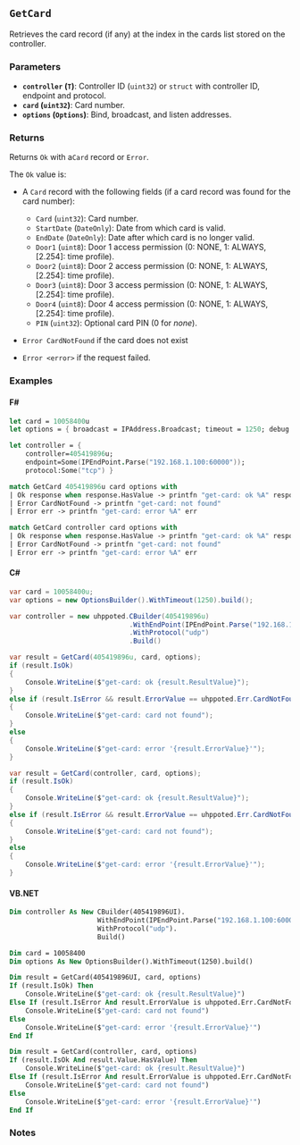 ## `GetCard`

Retrieves the card record (if any) at the index in the cards list stored on the controller.

### Parameters
- **`controller` (`T`)**: Controller ID (`uint32`) or `struct` with controller ID, endpoint and protocol.
- **`card` (`uint32`)**: Card number.
- **`options` (`Options`)**: Bind, broadcast, and listen addresses.

### Returns
Returns `Ok` with a`Card` record  or `Error`. 

The `Ok` value is:
- A `Card` record with the following fields (if a card record was found for the card number):
  - `Card` (`uint32`): Card number.
  - `StartDate` (`DateOnly`): Date from which card is valid.
  - `EndDate` (`DateOnly`): Date after which card is no longer valid.
  - `Door1` (`uint8`): Door 1 access permission (0: NONE, 1: ALWAYS, [2.254]: time profile).
  - `Door2` (`uint8`): Door 2 access permission (0: NONE, 1: ALWAYS, [2.254]: time profile).
  - `Door3` (`uint8`): Door 3 access permission (0: NONE, 1: ALWAYS, [2.254]: time profile).
  - `Door4` (`uint8`): Door 4 access permission (0: NONE, 1: ALWAYS, [2.254]: time profile).
  - `PIN` (`uint32`): Optional card PIN (0 for _none_).

- `Error CardNotFound` if the card does not exist
- `Error <error>` if the request failed.

### Examples

#### F#
```fsharp
let card = 10058400u
let options = { broadcast = IPAddress.Broadcast; timeout = 1250; debug = true }

let controller = { 
    controller=405419896u; 
    endpoint=Some(IPEndPoint.Parse("192.168.1.100:60000")); 
    protocol:Some("tcp") }

match GetCard 405419896u card options with
| Ok response when response.HasValue -> printfn "get-card: ok %A" response.Value
| Error CardNotFound -> printfn "get-card: not found"
| Error err -> printfn "get-card: error %A" err

match GetCard controller card options with
| Ok response when response.HasValue -> printfn "get-card: ok %A" response.Value
| Error CardNotFound -> printfn "get-card: not found"
| Error err -> printfn "get-card: error %A" err
```

#### C#
```csharp
var card = 10058400u;
var options = new OptionsBuilder().WithTimeout(1250).build();

var controller = new uhppoted.CBuilder(405419896u)
                              .WithEndPoint(IPEndPoint.Parse("192.168.1.100:60000"))
                              .WithProtocol("udp")
                              .Build()

var result = GetCard(405419896u, card, options);
if (result.IsOk)
{
    Console.WriteLine($"get-card: ok {result.ResultValue}");
}
else if (result.IsError && result.ErrorValue == uhppoted.Err.CardNotFound)
{
    Console.WriteLine($"get-card: card not found");
}
else
{
    Console.WriteLine($"get-card: error '{result.ErrorValue}'");
}

var result = GetCard(controller, card, options);
if (result.IsOk)
{
    Console.WriteLine($"get-card: ok {result.ResultValue}");
}
else if (result.IsError && result.ErrorValue == uhppoted.Err.CardNotFound)
{
    Console.WriteLine($"get-card: card not found");
}
else
{
    Console.WriteLine($"get-card: error '{result.ErrorValue}'");
}
```

#### VB.NET
```vb
Dim controller As New CBuilder(405419896UI).
                      WithEndPoint(IPEndPoint.Parse("192.168.1.100:60000")).
                      WithProtocol("udp").
                      Build()

Dim card = 10058400
Dim options As New OptionsBuilder().WithTimeout(1250).build()

Dim result = GetCard(405419896UI, card, options)
If (result.IsOk) Then
    Console.WriteLine($"get-card: ok {result.ResultValue}")
Else If (result.IsError And result.ErrorValue is uhppoted.Err.CardNotFound) Then
    Console.WriteLine($"get-card: card not found")
Else
    Console.WriteLine($"get-card: error '{result.ErrorValue}'")
End If

Dim result = GetCard(controller, card, options)
If (result.IsOk And result.Value.HasValue) Then
    Console.WriteLine($"get-card: ok {result.ResultValue}")
Else If (result.IsError And result.ErrorValue is uhppoted.Err.CardNotFound) Then
    Console.WriteLine($"get-card: card not found")
Else
    Console.WriteLine($"get-card: error '{result.ErrorValue}'")
End If
```

### Notes

